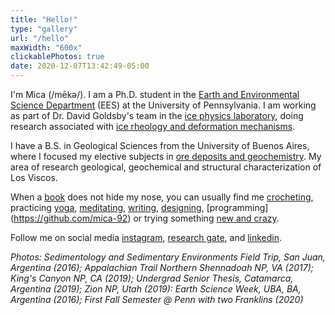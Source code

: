 ```yaml
---
title: "Hello!"
type: "gallery"
url: "/hello"
maxWidth: "600x"
clickablePhotos: true
date: 2020-12-07T13:42:49-05:00
---
```


I'm Mica (/mēkə/). I am a Ph.D. student in the [Earth and Environmental Science Department](https://earth.sas.upenn.edu/people/maria-micaela-ninni) (EES) at the University of Pennsylvania. I am working as part of Dr. David Goldsby's team in the [ice physics laboratory](https://web.sas.upenn.edu/dgoldsby/), doing research associated with [ice rheology and deformation mechanisms](/ninni/research).

I have a B.S. in Geological Sciences from the University of Buenos Aires, where I focused my elective subjects in [ore deposits and geochemistry](/ninni/research). My area of research geological, geochemical and structural characterization of Los Viscos.

When a [book](https://www.goodreads.com/user/show/114536697-mica-ninni) does not hide my nose, you can usually find me [crocheting](https://mica-92.github.io/ninni/other/piggy.jpg), practicing [yoga](https://mica-92.github.io/ninni/other/#&gid=1&pid=1), [meditating](https://addhana.com/blog/55-streak/), [writing](https://addhana.com), [designing](https://addhana.com/blog/99-eeslogo/), [programming] (https://github.com/mica-92) or trying something [new and crazy](https://addhana.com/blog/17-beyno/).

Follow me on social media [instagram](https://www.instagram.com/mica.ninni/), [research gate](https://www.researchgate.net/profile/Maria_Ninni), and [linkedin](https://www.linkedin.com/in/mninni/). 

*Photos: Sedimentology and Sedimentary Environments Field Trip, San Juan, Argentina (2016); Appalachian Trail Northern Shennadoah NP, VA (2017); King's Canyon NP, CA (2019); Undergrad Senior Thesis, Catamarca, Argentina (2019); Zion NP, Utah (2019): Earth Science Week, UBA, BA, Argentina (2016); First Fall Semester @ Penn with two Franklins (2020)*
